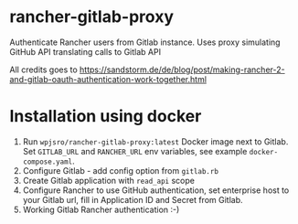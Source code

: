 # rancher-gitlab-proxy
Authenticate Rancher users from Gitlab instance. Uses proxy simulating GitHub API translating calls to Gitlab API

All credits goes to https://sandstorm.de/de/blog/post/making-rancher-2-and-gitlab-oauth-authentication-work-together.html

# Installation using docker

1. Run `wpjsro/rancher-gitlab-proxy:latest` Docker image next to Gitlab. Set `GITLAB_URL` and `RANCHER_URL` env variables, see example `docker-compose.yaml`. 
1. Configure Gitlab - add config option from `gitlab.rb`
1. Create Gitlab application with `read_api` scope
1. Configure Rancher to use GitHub authentication, set enterprise host to your Gitlab url, fill in Application ID and Secret from Gitlab.
1. Working Gitlab Rancher authentication :-)
